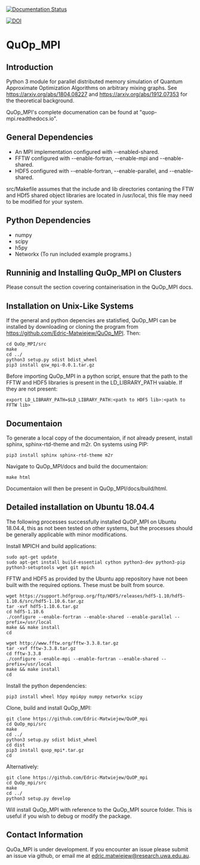 [![Documentation Status](https://readthedocs.org/projects/quop-mpi/badge/?version=latest)](https://quop-mpi.readthedocs.io/en/latest/?badge=latest)


[![DOI](https://zenodo.org/badge/233372703.svg)](https://zenodo.org/badge/latestdoi/233372703)


# QuOp_MPI

## Introduction

Python 3 module for parallel distributed memory simulation of Quantum Approximate Optimization Algorithms on arbitrary mixing graphs. See https://arxiv.org/abs/1804.08227 and https://arxiv.org/abs/1912.07353 for the theoretical background.

QuOp_MPI's complete documenation can be found at "quop-mpi.readthedocs.io".

## General Dependencies

+ An MPI implementation configured with --enabled-shared.
+ FFTW configured with --enable-fortran, --enable-mpi and --enable-shared.
+ HDF5 configured with --enable-fortran, --enable-parallel, and --enable-shared.

src/Makefile assumes that the include and lib directories contaning the FTW and HDf5 shared object libraries are located in /usr/local, this file may need to be modified for your system.

## Python Dependencies

+ numpy
+ scipy
+ h5py
+ Networkx (To run included example programs.)

## Runninig and Installing QuOp_MPI on Clusters

Please consult the section covering containerisation in the QuOp_MPI docs.

## Installation on Unix-Like Systems

If the general and python depencies are statisfied, QuOp_MPI can be installed by downloading or cloning the program from https://github.com/Edric-Matwiejew/QuOp_MPI. Then:

    cd QuOp_MPI/src
    make
    cd ../
    python3 setup.py sdist bdist_wheel
    pip3 install qsw_mpi-0.0.1.tar.gz

Before importing QuOp_MPI in a python script, ensure that the path to the FFTW and HDF5 libraries is present in the LD_LIBRARY_PATH vaiable. If they are not present:

    export LD_LIBRARY_PATH=$LD_LIBRARY_PATH:<path to HDF5 lib>:<path to FFTW lib>

## Documentaion
To generate a local copy of the documentaion, if not already present, install sphinx, sphinx-rtd-theme and m2r. On systems using PIP:

    pip3 install sphinx sphinx-rtd-theme m2r

Navigate to QuOp_MPI/docs and build the documentaion:

    make html

Documentaion will then be present in QuOp_MPI/docs/build/html.

## Detailed installation on Ubuntu 18.04.4

The following processes successfully installed QuOP_MPI on Ubuntu 18.04.4, this as not been tested on other systems, but the processes should be generally applicable with minor modifications.

Install MPICH and build applications:

    sudo apt-get update
    sudo apt-get install build-essential cython python3-dev python3-pip python3-setuptools wget git mpich

FFTW and HDF5 as provided by the Ubuntu app repository have not been built with the required options. These must be built from source.

    wget https://support.hdfgroup.org/ftp/HDF5/releases/hdf5-1.10/hdf5-1.10.6/src/hdf5-1.10.6.tar.gz
    tar -xvf hdf5-1.10.6.tar.gz
    cd hdf5-1.10.6
    ./configure --enable-fortran --enable-shared --enable-parallel --prefix=/usr/local
    make && make install
    cd

    wget http://www.fftw.org/fftw-3.3.8.tar.gz
    tar -xvf fftw-3.3.8.tar.gz
    cd fftw-3.3.8
    ./configure --enable-mpi --enable-fortran --enable-shared --prefix=/usr/local
    make && make install
    cd

Install the python dependencies:

    pip3 install wheel h5py mpi4py numpy networkx scipy

Clone, build and install QuOp_MPI:

    git clone https://github.com/Edric-Matwiejew/QuOP_mpi
    cd QuOp_mpi/src
    make
    cd ../
    python3 setup.py sdist bdist_wheel
    cd dist
    pip3 install quop_mpi*.tar.gz
    cd

Alternatively:

    git clone https://github.com/Edric-Matwiejew/QuOP_mpi
    cd QuOp_mpi/src
    make
    cd ../
    python3 setup.py develop

Will install QuOp_MPI with reference to the QuOp_MPI source folder. This is useful if you wish to debug or modify the package.

## Contact Information

QuOa_MPI is under development. If you encounter an issue please submit an issue via github, or email me at edric.matwiejew@research.uwa.edu.au.

